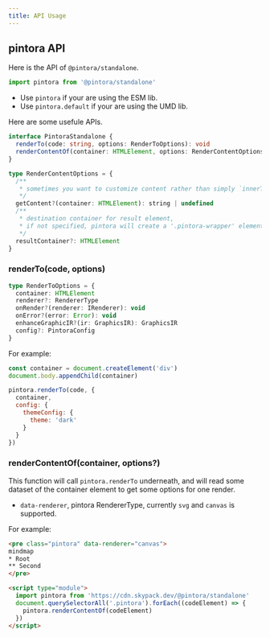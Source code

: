 ```yaml
---
title: API Usage
---
```


## pintora API

Here is the API of `@pintora/standalone`.

```js
import pintora from '@pintora/standalone'
```

- Use `pintora` if your are using the ESM lib.
- Use `pintora.default` if your are using the UMD lib.

Here are some usefule APIs.

```ts
interface PintoraStandalone {
  renderTo(code: string, options: RenderToOptions): void
  renderContentOf(container: HTMLElement, options: RenderContentOptions = {}): void;
}

type RenderContentOptions = {
  /**
   * sometimes you want to customize content rather than simply `innerText`
   */
  getContent?(container: HTMLElement): string | undefined
  /**
   * destination container for result element,
   * if not specified, pintora will create a '.pintora-wrapper' element and insert it before the container
   */
  resultContainer?: HTMLElement
}
```

### renderTo(code, options)

```ts
type RenderToOptions = {
  container: HTMLElement
  renderer?: RendererType
  onRender?(renderer: IRenderer): void
  onError?(error: Error): void
  enhanceGraphicIR?(ir: GraphicsIR): GraphicsIR
  config?: PintoraConfig
}
```

For example:

```js title=renderTo-example.js
const container = document.createElement('div')
document.body.appendChild(container)

pintora.renderTo(code, {
  container,
  config: {
    themeConfig: {
      theme: 'dark'
    }
  }
})
```

### renderContentOf(container, options?)

This function will call `pintora.renderTo` underneath, and will read some dataset of the container element to get some options for one render.

- `data-renderer`, pintora RendererType, currently `svg` and `canvas` is supported.

For example:

```html title=renderContentOf-example.html
<pre class="pintora" data-renderer="canvas">
mindmap
* Root
** Second
</pre>

<script type="module">
  import pintora from 'https://cdn.skypack.dev/@pintora/standalone'
  document.querySelectorAll('.pintora').forEach((codeElement) => {
    pintora.renderContentOf(codeElement)
  })
</script>
```
